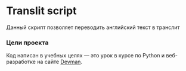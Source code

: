 # Translit script

Данный скрипт позволяет переводить английский текст в транслит

### Цели проекта
Код написан в учебных целях — это урок в курсе по Python и веб-разработке на сайте [Devman](https://dvmn.org/referrals/eC72w2BASG9Zj3T7iMTSsxDbHXthCmJmeLKBNfwf/).